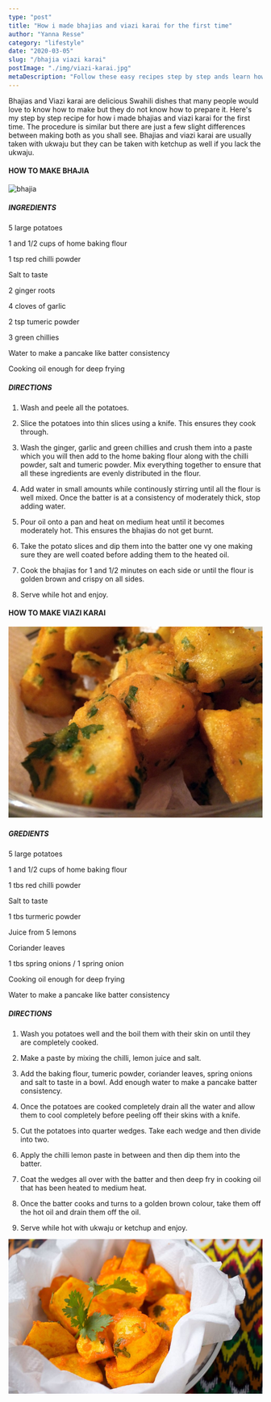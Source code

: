 ```yaml
---
type: "post"
title: "How i made bhajias and viazi karai for the first time"
author: "Yanna Resse"
category: "lifestyle"
date: "2020-03-05"
slug: "/bhajia viazi karai"
postImage: "./img/viazi-karai.jpg"
metaDescription: "Follow these easy recipes step by step ands learn how to make bhajias and viazi karai"
---
```


Bhajias and Viazi karai are delicious Swahili dishes that many people would love to know how to make but they do not know how to prepare it. Here's my step by step recipe for how i made bhajias and viazi karai for the first time. The procedure is similar but there are just a few slight differences between making both as you shall see. Bhajias and viazi karai are usually taken with ukwaju but they can be taken with ketchup as well if you lack the ukwaju.

#### HOW TO MAKE BHAJIA

![bhajia](./img/bhajia.jpg)

##### INGREDIENTS

5 large potatoes

1 and 1/2 cups of home baking flour

1 tsp red chilli powder

Salt to taste

2 ginger roots

4 cloves of garlic

2 tsp tumeric powder

3 green chillies

Water to make a pancake like batter consistency

Cooking oil enough for deep frying

##### DIRECTIONS

1. Wash and peele all the potatoes.

2. Slice the potatoes into thin slices using a knife. This ensures they cook through.

3. Wash the ginger, garlic and green chillies and crush them into a paste which you will then add to the home baking flour along with the chilli powder, salt and tumeric powder. Mix everything together to ensure that all these ingredients are evenly distributed in the flour.

4. Add water in small amounts while continously stirring until all the flour is well mixed. Once the batter is at a consistency of moderately thick, stop adding water.

5. Pour oil onto a pan and heat on medium heat until it becomes moderately hot. This ensures the bhajias do not get burnt.

6. Take the potato slices and dip them into the batter one vy one making sure they are well coated before adding them to the heated oil.

7. Cook the bhajias for 1 and 1/2 minutes on each side or until the flour is golden brown and crispy on all sides.

8. Serve while hot and enjoy.

#### HOW TO MAKE VIAZI KARAI

![Pizza](./img/viazi_karai-1.jpg)

##### GREDIENTS

5 large potatoes

1 and 1/2 cups of home baking flour

1 tbs red chilli powder

Salt to taste

1 tbs turmeric powder

Juice from 5 lemons

Coriander leaves

1 tbs spring onions / 1 spring onion

Cooking oil enough for deep frying

Water to make a pancake like batter consistency

##### DIRECTIONS

1. Wash you potatoes well and the boil them with their skin on until they are completely cooked.

2. Make a paste by mixing the chilli, lemon juice and salt.

3. Add the baking flour, tumeric powder, coriander leaves, spring onions and salt to taste in a bowl. Add enough water to make a pancake batter consistency.

4. Once the potatoes are cooked completely drain all the water and allow them to cool completely before peeling off their skins with a knife.

5. Cut the potatoes into quarter wedges. Take each wedge and then divide into two.

6. Apply the chilli lemon paste in between and then dip them into the batter.

7. Coat the wedges all over with the batter and then deep fry in cooking oil that has been heated to medium heat.

8. Once the batter cooks and turns to a golden brown colour, take them off the hot oil and drain them off the oil.

9. Serve while hot with ukwaju or ketchup and enjoy.

![Viazi Karai](./img/viazi-karai.jpg)
